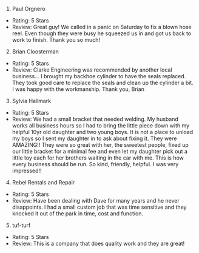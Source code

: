 1. Paul Orgnero
- Rating: 5 Stars
- Review: Great guy! We called in a panic on Saturday to fix a blown hose reel. Even though they were busy he squeezed us in and got us back to work to finish. Thank you so much!

2. Brian Cloosterman
- Rating: 5 Stars
- Review: Clarke Engineering was recommended by another local business… I brought my backhoe cylinder to have the seals replaced. They took good care to replace the seals and clean up the cylinder a bit. I was happy with the workmanship. Thank you, Brian

3. Sylvia Hallmark
- Rating: 5 Stars
- Review: We had a small bracket that needed welding. My husband works all business hours so I had to bring the little piece down with my helpful 10yr old daughter and two young boys. It is not a place to unload my boys so I sent my daughter in to ask about fixing it. They were AMAZING!! They were so great with her, the sweetest people, fixed up our little bracket for a minimal fee and even let my daughter pick out a little toy each for her brothers waiting in the car with me. This is how every business should be run. So kind, friendly, helpful. I was very impressed!!

4. Rebel Rentals and Repair
- Rating: 5 Stars
- Review: Have been dealing with Dave for many years and he never disappoints. I had a small custom job that was time sensitive and they knocked it out of the park in time, cost and function.

5. tuf-turf
- Rating: 5 Stars
- Review: This is a company that does quality work and they are great!
